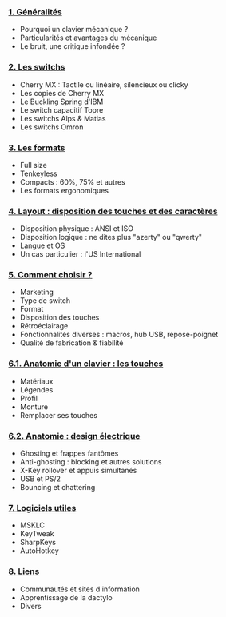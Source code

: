 ### <a href="01-generalites.html">1. Généralités</a>
* Pourquoi un clavier mécanique ?
* Particularités et avantages du mécanique
* Le bruit, une critique infondée ?


### <a href="02-les-switchs.html">2. Les switchs</a>
* Cherry MX : Tactile ou linéaire, silencieux ou clicky
* Les copies de Cherry MX
* Le Buckling Spring d'IBM
* Le switch capacitif Topre
* Les switchs Alps & Matias
* Les switchs Omron


### <a href="03-les-formats.html">3. Les formats</a>
* Full size
* Tenkeyless
* Compacts : 60%, 75% et autres
* Les formats ergonomiques


### <a href="04-layout.html">4. Layout : disposition des touches et des caractères</a>
* Disposition physique : ANSI et ISO
* Disposition logique : ne dites plus "azerty" ou "qwerty"
* Langue et OS
* Un cas particulier : l'US International


### <a href="05-comment-choisir.html">5. Comment choisir ?</a>
* Marketing
* Type de switch
* Format
* Disposition des touches
* Rétroéclairage
* Fonctionnalités diverses : macros, hub USB, repose-poignet
* Qualité de fabrication & fiabilité


### <a href="06.1-anatomie-touches.html">6.1. Anatomie d'un clavier : les touches</a>
* Matériaux
* Légendes
* Profil
* Monture
* Remplacer ses touches


### <a href="06.2-anatomie-elec.html">6.2. Anatomie : design électrique</a>
* Ghosting et frappes fantômes
* Anti-ghosting : blocking et autres solutions
* X-Key rollover et appuis simultanés
* USB et PS/2
* Bouncing et chattering


### <a href="07-logiciels">7. Logiciels utiles</a>
* MSKLC
* KeyTweak
* SharpKeys
* AutoHotkey


### <a href="08-liens">8. Liens</a>
* Communautés et sites d'information
* Apprentissage de la dactylo
* Divers
